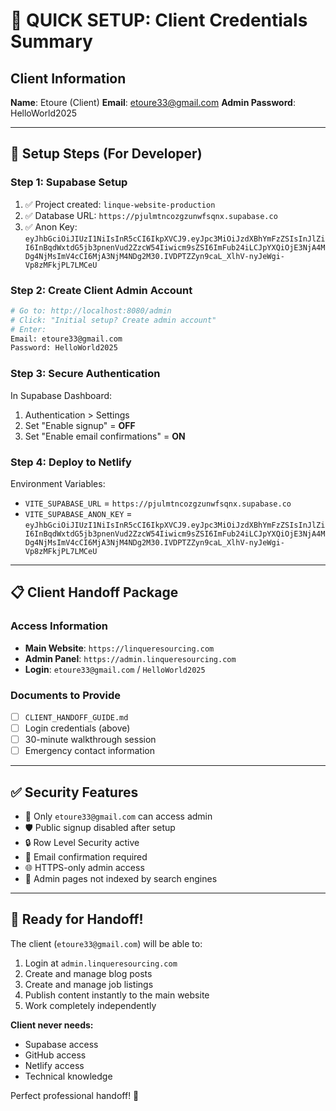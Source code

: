 # 🎯 QUICK SETUP: Client Credentials Summary

## **Client Information**
**Name**: Etoure (Client)
**Email**: etoure33@gmail.com
**Admin Password**: HelloWorld2025

---

## **🚀 Setup Steps (For Developer)**

### **Step 1: Supabase Setup**
1. ✅ Project created: `linque-website-production`
2. ✅ Database URL: `https://pjulmtncozgzunwfsqnx.supabase.co`
3. ✅ Anon Key: `eyJhbGciOiJIUzI1NiIsInR5cCI6IkpXVCJ9.eyJpc3MiOiJzdXBhYmFzZSIsInJlZiI6InBqdWxtdG5jb3pnenVud2ZzcW54Iiwicm9sZSI6ImFub24iLCJpYXQiOjE3NjA4MDg4NjMsImV4cCI6MjA3NjM4NDg2M30.IVDPTZZyn9caL_XlhV-nyJeWgi-Vp8zMFkjPL7LMCeU`

### **Step 2: Create Client Admin Account**
```bash
# Go to: http://localhost:8080/admin
# Click: "Initial setup? Create admin account"
# Enter:
Email: etoure33@gmail.com
Password: HelloWorld2025
```

### **Step 3: Secure Authentication**
In Supabase Dashboard:
1. Authentication > Settings
2. Set "Enable signup" = **OFF**
3. Set "Enable email confirmations" = **ON**

### **Step 4: Deploy to Netlify**
Environment Variables:
- `VITE_SUPABASE_URL` = `https://pjulmtncozgzunwfsqnx.supabase.co`
- `VITE_SUPABASE_ANON_KEY` = `eyJhbGciOiJIUzI1NiIsInR5cCI6IkpXVCJ9.eyJpc3MiOiJzdXBhYmFzZSIsInJlZiI6InBqdWxtdG5jb3pnenVud2ZzcW54Iiwicm9sZSI6ImFub24iLCJpYXQiOjE3NjA4MDg4NjMsImV4cCI6MjA3NjM4NDg2M30.IVDPTZZyn9caL_XlhV-nyJeWgi-Vp8zMFkjPL7LMCeU`

---

## **📋 Client Handoff Package**

### **Access Information**
- **Main Website**: `https://linqueresourcing.com`
- **Admin Panel**: `https://admin.linqueresourcing.com`
- **Login**: `etoure33@gmail.com` / `HelloWorld2025`

### **Documents to Provide**
- [ ] `CLIENT_HANDOFF_GUIDE.md`
- [ ] Login credentials (above)
- [ ] 30-minute walkthrough session
- [ ] Emergency contact information

---

## **✅ Security Features**
- 🔐 Only `etoure33@gmail.com` can access admin
- 🛡️ Public signup disabled after setup
- 🔒 Row Level Security active
- 📧 Email confirmation required
- 🌐 HTTPS-only admin access
- 🚫 Admin pages not indexed by search engines

---

## **🎉 Ready for Handoff!**

The client (`etoure33@gmail.com`) will be able to:
1. Login at `admin.linqueresourcing.com`
2. Create and manage blog posts
3. Create and manage job listings  
4. Publish content instantly to the main website
5. Work completely independently

**Client never needs:**
- Supabase access
- GitHub access
- Netlify access
- Technical knowledge

Perfect professional handoff! 🚀